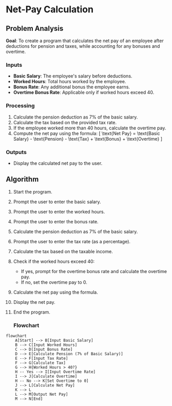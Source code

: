 # Net-Pay Calculation

## Problem Analysis
**Goal**: To create a program that calculates the net pay of an employee after deductions for pension and taxes, while accounting for any bonuses and overtime.

### Inputs
- **Basic Salary**: The employee's salary before deductions.
- **Worked Hours**: Total hours worked by the employee.
- **Bonus Rate**: Any additional bonus the employee earns.
- **Overtime Bonus Rate**: Applicable only if worked hours exceed 40.

### Processing
1. Calculate the pension deduction as 7% of the basic salary.
2. Calculate the tax based on the provided tax rate.
3. If the employee worked more than 40 hours, calculate the overtime pay.
4. Compute the net pay using the formula:
   \[
   \text{Net Pay} = \text{Basic Salary} - \text{Pension} - \text{Tax} + \text{Bonus} + \text{Overtime}
   \]

### Outputs
- Display the calculated net pay to the user.

## Algorithm
1. Start the program.
2. Prompt the user to enter the basic salary.
3. Prompt the user to enter the worked hours.
4. Prompt the user to enter the bonus rate.
5. Calculate the pension deduction as 7% of the basic salary.
6. Prompt the user to enter the tax rate (as a percentage).
7. Calculate the tax based on the taxable income.
8. Check if the worked hours exceed 40:
   - If yes, prompt for the overtime bonus rate and calculate the overtime pay.
   - If no, set the overtime pay to 0.
9. Calculate the net pay using the formula.
10. Display the net pay.
11. End the program.

     ### Flowchart


```mermaid
flowchart 
    A[Start] --> B[Input Basic Salary]
    B --> C[Input Worked Hours]
    C --> D[Input Bonus Rate]
    D --> E[Calculate Pension (7% of Basic Salary)]
    E --> F[Input Tax Rate]
    F --> G[Calculate Tax]
    G --> H{Worked Hours > 40?}
    H -- Yes --> I[Input Overtime Rate]
    I --> J[Calculate Overtime]
    H -- No --> K[Set Overtime to 0]
    J --> L[Calculate Net Pay]
    K --> L
    L --> M[Output Net Pay]
    M --> N[End]

```
